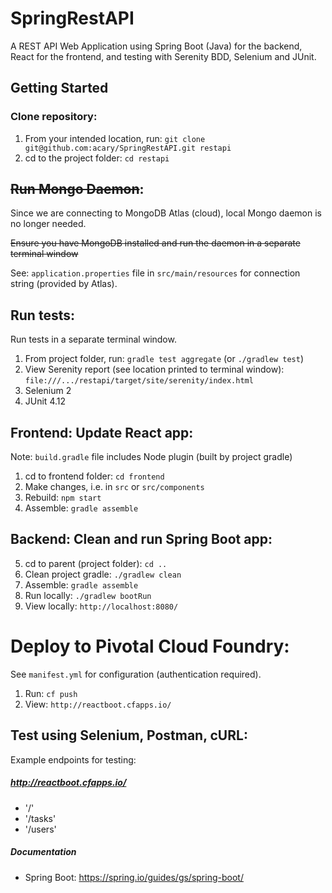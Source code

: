 # SpringRestAPI

A REST API Web Application using Spring Boot (Java) for the backend, React for the frontend, and testing with Serenity BDD, Selenium and JUnit.

## Getting Started

### Clone repository:
1. From your intended location, run: ```git clone git@github.com:acary/SpringRestAPI.git restapi```
2. cd to the project folder: ```cd restapi```

## ~~Run Mongo Daemon~~:
Since we are connecting to MongoDB Atlas (cloud), local Mongo daemon is no longer needed.

~~Ensure you have MongoDB installed and run the daemon in a separate terminal window~~

See: `application.properties` file in `src/main/resources` for connection string (provided by Atlas).

## Run tests:
Run tests in a separate terminal window.
1. From project folder, run: ```gradle test aggregate``` (or ```./gradlew test```)
2. View Serenity report (see location printed to terminal window): ```file:///.../restapi/target/site/serenity/index.html```
3. Selenium 2
4. JUnit 4.12

## Frontend: Update React app:
Note: `build.gradle` file includes Node plugin (built by project gradle)
1. cd to frontend folder:  ```cd frontend```
2. Make changes, i.e. in ```src``` or ```src/components```
3. Rebuild: ```npm start```
4. Assemble: ```gradle assemble```

## Backend: Clean and run Spring Boot app:
5. cd to parent (project folder): ```cd ..```
6. Clean project gradle: ```./gradlew clean```
7. Assemble: ```gradle assemble```
8. Run locally:  ```./gradlew bootRun```
9. View locally: ```http://localhost:8080/```

# Deploy to Pivotal Cloud Foundry:
See ```manifest.yml``` for configuration (authentication required).
1. Run: ```cf push``` 
2. View: ```http://reactboot.cfapps.io/```

## Test using Selenium, Postman, cURL:
Example endpoints for testing:

##### http://reactboot.cfapps.io/
- '/' 
- '/tasks'
- '/users'

##### Documentation

- Spring Boot: https://spring.io/guides/gs/spring-boot/
